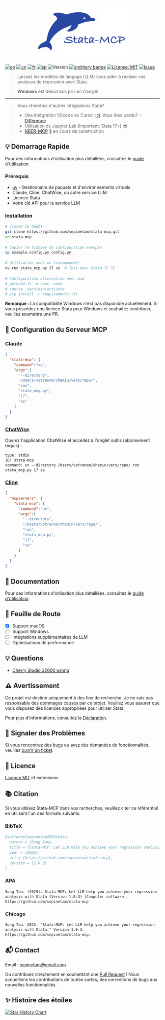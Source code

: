<h1 align="center">
  <a href="https://www.statamcp.com"><img src="../../../src/img/logo_with_name.jpg" alt="logo" width="300"/></a>
</h1>

[![en](https://img.shields.io/badge/lang-English-red.svg)](../../../README.md)
[![cn](https://img.shields.io/badge/语言-中文-yellow.svg)](../cn/README.md)
[![fr](https://img.shields.io/badge/langue-Français-blue.svg)](README.md)
[![sp](https://img.shields.io/badge/Idioma-Español-green.svg)](../sp/README.md)
![Version](https://img.shields.io/badge/version-1.2.0-blue.svg)
[![smithery badge](https://smithery.ai/badge/@SepineTam/stata-mcp)](https://smithery.ai/server/@SepineTam/stata-mcp)
[![License: MIT](https://img.shields.io/badge/License-MIT-yellow.svg)](../../../License)
[![Issue](https://img.shields.io/badge/Issue-report-green.svg)](https://github.com/sepinetam/stata-mcp/issues/new)


> Laissez les modèles de langage (LLM) vous aider à réaliser vos analyses de régression avec Stata.
> 
> **Windows** est désormais pris en charge!

---

> Vous cherchez d'autres intégrations Stata?
>
> - Une intégration VScode ou Cursor [ici](https://github.com/hanlulong/stata-mcp). Vous êtes perdu? 💡 [Différence](docs/Difference.md)
> - Utilisation de Jupyter Lab (Important: Stata 17+) [ici](https://github.com/sepinetam/Jupyter-Stata)
> - [NBER-MCP](https://github.com/sepinetam/NBER-MCP) 🔧 en cours de construction

## 💡 Démarrage Rapide
Pour des informations d'utilisation plus détaillées, consultez le [guide d'utilisation](../../Usage.md).

### Prérequis
- [uv](https://github.com/astral-sh/uv) - Gestionnaire de paquets et d'environnements virtuels
- Claude, Cline, ChatWise, ou autre service LLM
- Licence Stata
- Votre clé API pour le service LLM

### Installation
```bash
# Cloner le dépôt
git clone https://github.com/sepinetam/stata-mcp.git
cd stata-mcp

# Copier le fichier de configuration exemple
cp example.config.py config.py

# Utilisation avec uv (recommandé)
uv run stata_mcp.py 17 se  # Test avec Stata 17 SE

# Configuration alternative avec pip
# python3.11 -m venv .venv
# source .venv/bin/activate
# pip install -r requirements.txt
```

**Remarque :** La compatibilité Windows n'est pas disponible actuellement. Si vous possédez une licence Stata pour Windows et souhaitez contribuer, veuillez soumettre une PR.

## 🔧 Configuration du Serveur MCP

### [Claude](https://claude.ai/)
```json
{
  "stata-mcp": {
    "command":"uv",
    "args":[
      "--directory",
      "/Users/votrenom/chemin/vers/repo/",
      "run",
      "stata_mcp.py",
      "17",
      "se"
    ]
  }
}
```

### [ChatWise](https://chatwise.app/)
Ouvrez l'application ChatWise et accédez à l'onglet outils (abonnement requis) :

```
type: stdio
ID: stata-mcp
command: uv --directory /Users/votrenom/chemin/vers/repo/ run stata_mcp.py 17 se
```

### [Cline](https://github.com/cline/cline)
```json
{
  "mcpServers": {
    "stata-mcp": {
      "command":"uv",
      "args":[
        "--directory",
        "/Users/votrenom/chemin/vers/repo/",
        "run",
        "stata_mcp.py",
        "17",
        "se"
      ]
    }
  }
}
```

## 📝 Documentation
Pour des informations d'utilisation plus détaillées, consultez le [guide d'utilisation](../../Usage.md).

## 🚀 Feuille de Route
- [x] Support macOS
- [ ] Support Windows
- [ ] Intégrations supplémentaires de LLM
- [ ] Optimisations de performance

## 💡 Questions
- [Cherry Studio 32000 wrong](../../../docs/Questions.md#cherry-studio-32000-wrong)

## ⚠️ Avertissement
Ce projet est destiné uniquement à des fins de recherche. Je ne suis pas responsable des dommages causés par ce projet. Veuillez vous assurer que vous disposez des licences appropriées pour utiliser Stata.

Pour plus d'informations, consultez la [Déclaration](../../Statement.md).

## 🐛 Signaler des Problèmes
Si vous rencontrez des bugs ou avez des demandes de fonctionnalités, veuillez [ouvrir un ticket](https://github.com/sepinetam/stata-mcp/issues/new).

## 📄 Licence
[Licence MIT](../../../License) et extensions

## 📚 Citation
Si vous utilisez Stata-MCP dans vos recherches, veuillez citer ce référentiel en utilisant l'un des formats suivants:

### BibTeX
```bibtex
@software{sepinetam2025stata,
  author = {Song Tan},
  title = {Stata-MCP: Let LLM help you achieve your regression analysis with Stata},
  year = {2025},
  url = {https://github.com/sepinetam/stata-mcp},
  version = {1.0.3}
}
```

### APA
```
Song Tan. (2025). Stata-MCP: Let LLM help you achieve your regression analysis with Stata (Version 1.0.3) [Computer software]. https://github.com/sepinetam/stata-mcp
```

### Chicago
```
Song Tan. 2025. "Stata-MCP: Let LLM help you achieve your regression analysis with Stata." Version 1.0.3. https://github.com/sepinetam/stata-mcp.
```

## 📬 Contact
Email : [sepinetam@gmail.com](mailto:sepinetam@gmail.com)

Ou contribuez directement en soumettant une [Pull Request](https://github.com/sepinetam/stata-mcp/pulls) ! Nous accueillons les contributions de toutes sortes, des corrections de bugs aux nouvelles fonctionnalités.

## ✨ Histoire des étoiles

[![Star History Chart](https://api.star-history.com/svg?repos=sepinetam/stata-mcp&type=Date)](https://www.star-history.com/#sepinetam/stata-mcp&Date)
